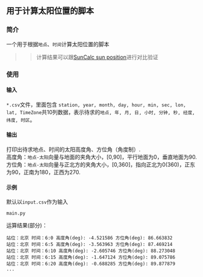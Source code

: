 ## 用于计算太阳位置的脚本  

### 简介  
一个用于根据`地点`、`时间`计算太阳位置的脚本
>> 计算结果可以跟[SunCalc sun position](https://www.suncalc.org)进行对比验证

### 使用  
#### 输入  
``*.csv``文件，里面包含 ``station, year, month, day, hour, min, sec, lon, lat, TimeZone``共10列数据，表示待求的``地点, 年, 月, 日, 小时, 分钟, 秒, 经度, 纬度, 时区``。   

#### 输出  
打印出待求地点、时间的太阳高度角、方位角（角度制）.  
高度角：``地点-太阳``向量与地面的夹角大小，[0,90]，平行地面为0，垂直地面为90.
方位角：``地点-太阳``向量与正北方的夹角大小，[0,360]，指向正北为0(360)，正东为90，正南为180，正西为270.

#### 示例  
默认以``input.csv``作为输入
```shell
main.py
```
运算结果(部分)：
```
站位：北京 时间：6:0 高度角(deg): -4.521586 方位角(deg): 86.663832 
站位：北京 时间：6:5 高度角(deg): -3.563963 方位角(deg): 87.469214 
站位：北京 时间：6:10 高度角(deg): -2.605746 方位角(deg): 88.273048 
站位：北京 时间：6:15 高度角(deg): -1.647124 方位角(deg): 89.075786 
站位：北京 时间：6:20 高度角(deg): -0.688285 方位角(deg): 89.877879 
...
```
